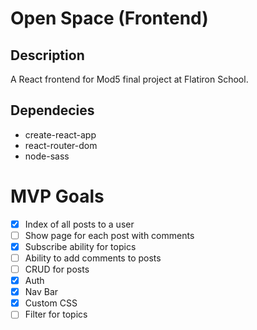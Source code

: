 # Open Space (Frontend)

## Description
A React frontend for Mod5 final project at Flatiron School.

## Dependecies
- create-react-app
- react-router-dom
- node-sass

# MVP Goals
- [x] Index of all posts to a user
- [ ] Show page for each post with comments
- [x] Subscribe ability for topics
- [ ] Ability to add comments to posts
- [ ] CRUD for posts
- [x] Auth
- [x] Nav Bar
- [x] Custom CSS
- [ ] Filter for topics